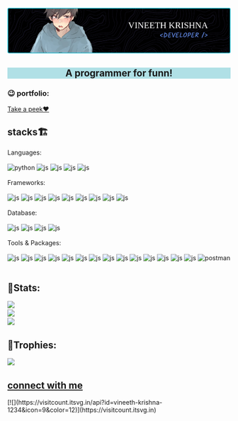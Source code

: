 ![Header](github-header-image.png)

<h2 align="center" style="background-color:powderblue">A programmer for funn!</h2>
<h3 align="left">😉 portfolio:</h3>
<a href="https://dev-portfolio-kbrliyyii-vineeth-krishna-1234.vercel.app/">Take a peek❤️</a>
<h2 align="left">stacks🏗</h2>
<p align="left">
Languages:<br></br>
<img src="https://devicon-website.vercel.app/api/python/original.svg" alt="python" width="40" height="40" />
<img src="https://devicon-website.vercel.app/api/javascript/original.svg" alt="js" width="40" height="40" />
<img src="https://devicon-website.vercel.app/api/typescript/original.svg" alt="js" width="40" height="40" />
<img src="https://devicon-website.vercel.app/api/html5/original.svg" alt="js" width="40" height="40" />
<img src="https://devicon-website.vercel.app/api/css3/original.svg" alt="js" width="40" height="40" />
<br></br>
Frameworks:<br></br>
<img src="https://devicon-website.vercel.app/api/django/plain-wordmark.svg" alt="js" width="40" height="40" />
<img src="https://devicon-website.vercel.app/api/react/original.svg" alt="js" width="40" height="40" />
<img src="https://devicon-website.vercel.app/api/react/original-wordmark.svg" alt="js" width="40" height="40" />
<img src="https://devicon-website.vercel.app/api/nextjs/original.svg" alt="js" width="40" height="40" />
<img src="https://devicon-website.vercel.app/api/express/original.svg" alt="js" width="40" height="40" />
<img src="https://devicon-website.vercel.app/api/redux/original.svg" alt="js" width="40" height="40" />
<img src="https://devicon-website.vercel.app/api/materialui/original.svg" alt="js" width="40" height="40" />
<img src="https://devicon-website.vercel.app/api/tailwindcss/original-wordmark.svg" alt="js" width="40" height="40" />
<img src="https://devicon-website.vercel.app/api/bootstrap/original.svg" alt="js" width="40" height="40" />
<br></br>
Database:<br></br>
<img src="https://devicon-website.vercel.app/api/mysql/original.svg" alt="js" width="40" height="40" />
<img src="https://devicon-website.vercel.app/api/mongodb/original.svg" alt="js" width="40" height="40" />
<img src="https://devicon-website.vercel.app/api/postgresql/original.svg" alt="js" width="40" height="40" />
<img src="https://devicon-website.vercel.app/api/redis/original.svg" alt="js" width="40" height="40" />
<br></br>
Tools & Packages:<br></br>
<img src="https://devicon-website.vercel.app/api/npm/original-wordmark.svg" alt="js" width="40" height="40" />
<img src="https://devicon-website.vercel.app/api/nodejs/original.svg" alt="js" width="40" height="40" />
<img src="https://devicon-website.vercel.app/api/firebase/plain.svg" alt="js" width="40" height="40" />
<img src="https://devicon-website.vercel.app/api/android/original.svg" alt="js" width="40" height="40" />
<img src="https://devicon-website.vercel.app/api/androidstudio/original.svg" alt="js" width="40" height="40" />
<img src="https://devicon-website.vercel.app/api/vscode/original.svg" alt="js" width="40" height="40" />
<img src="https://devicon-website.vercel.app/api/linux/original.svg" alt="js" width="40" height="40" />
<img src="https://devicon-website.vercel.app/api/ubuntu/plain.svg" alt="js" width="40" height="40" />
<img src="https://devicon-website.vercel.app/api/chrome/original.svg" alt="js" width="40" height="40" />
<img src="https://devicon-website.vercel.app/api/figma/original.svg" alt="js" width="40" height="40" />
<img src="https://devicon-website.vercel.app/api/github/original.svg" alt="js" width="40" height="40" />
<img src="https://devicon-website.vercel.app/api/git/original.svg" alt="js" width="40" height="40" />
<img src="https://devicon-website.vercel.app/api/trello/plain.svg" alt="js" width="40" height="40" />
<img src="https://devicon-website.vercel.app/api/docker/original.svg" alt="js" width="40" height="40" />
<img src="https://www.vectorlogo.zone/logos/getpostman/getpostman-icon.svg" alt="postman" width="40" height="40"/>   
<br></br>
 </p>
 
🕺Stats:
-----------------------------------------------
![](https://github-readme-stats.vercel.app/api?username=vineeth-krishna-1234&theme=chartreuse-dark&hide_border=true&include_all_commits=false&count_private=false)<br/>
![](https://github-readme-streak-stats.herokuapp.com/?user=vineeth-krishna-1234&theme=chartreuse-dark&hide_border=true)<br/>
![](https://github-readme-stats.vercel.app/api/top-langs/?username=vineeth-krishna-1234&theme=chartreuse-dark&hide_border=true&include_all_commits=false&count_private=false&layout=compact)

## 👑Trophies:

![](https://github-profile-trophy.vercel.app/?username=vineeth-krishna-1234&theme=apprentice&no-frame=true&no-bg=true&margin-w=4)

<h2>
<a href="https://linktr.ee/vineeth_krishna?utm_source=linktree_admin_share">connect with me</a>
</h2>
[![](https://visitcount.itsvg.in/api?id=vineeth-krishna-1234&icon=9&color=12)](https://visitcount.itsvg.in)
